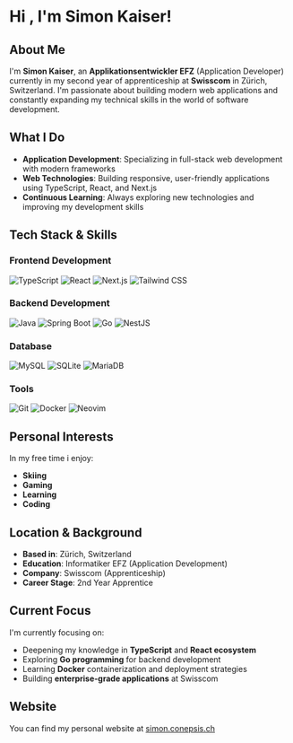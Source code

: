 # Hi , I'm Simon Kaiser!

## About Me

I'm **Simon Kaiser**, an **Applikationsentwickler EFZ** (Application Developer) currently in my second year of apprenticeship at **Swisscom** in Zürich, Switzerland. I'm passionate about building modern web applications and constantly expanding my technical skills in the world of software development.

## What I Do

- **Application Development**: Specializing in full-stack web development with modern frameworks
- **Web Technologies**: Building responsive, user-friendly applications using TypeScript, React, and Next.js
- **Continuous Learning**: Always exploring new technologies and improving my development skills

## Tech Stack & Skills

### Frontend Development
![TypeScript](https://img.shields.io/badge/TypeScript-3178C6?style=flat&logo=typescript&logoColor=white)
![React](https://img.shields.io/badge/React-61DAFB?style=flat&logo=react&logoColor=black)
![Next.js](https://img.shields.io/badge/Next.js-000000?style=flat&logo=next.js&logoColor=white)
![Tailwind CSS](https://img.shields.io/badge/Tailwind_CSS-06B6D4?style=flat&logo=tailwind-css&logoColor=white)

### Backend Development
![Java](https://img.shields.io/badge/Java-ED8B00?style=flat&logo=openjdk&logoColor=white)
![Spring Boot](https://img.shields.io/badge/Spring_Boot-6DB33F?style=flat&logo=spring-boot&logoColor=white)
![Go](https://img.shields.io/badge/Go-00ADD8?style=flat&logo=go&logoColor=white)
![NestJS](https://img.shields.io/badge/NestJS-E0234E?style=flat&logo=nestjs&logoColor=white)

### Database
![MySQL](https://img.shields.io/badge/MySQL-4479A1?style=flat&logo=mysql&logoColor=white)
![SQLite](https://img.shields.io/badge/SQLite-003B57?style=flat&logo=sqlite&logoColor=white)
![MariaDB](https://img.shields.io/badge/MariaDB-003545?style=flat&logo=mariadb&logoColor=white)


### Tools
![Git](https://img.shields.io/badge/Git-F05032?style=flat&logo=git&logoColor=white)
![Docker](https://img.shields.io/badge/Docker-2496ED?style=flat&logo=docker&logoColor=white)
![Neovim](https://img.shields.io/badge/Neovim-57A143?style=flat&logo=neovim&logoColor=white)

## Personal Interests

In my free time i enjoy:
- **Skiing**
- **Gaming**
- **Learning**
- **Coding** 

## Location & Background

- **Based in**: Zürich, Switzerland
- **Education**: Informatiker EFZ (Application Development)
- **Company**: Swisscom (Apprenticeship)
- **Career Stage**: 2nd Year Apprentice

## Current Focus

I'm currently focusing on:
- Deepening my knowledge in **TypeScript** and **React ecosystem**
- Exploring **Go programming** for backend development
- Learning **Docker** containerization and deployment strategies
- Building **enterprise-grade applications** at Swisscom

## Website

You can find my personal website at [simon.conepsis.ch](https://simon.conepsis.ch)
